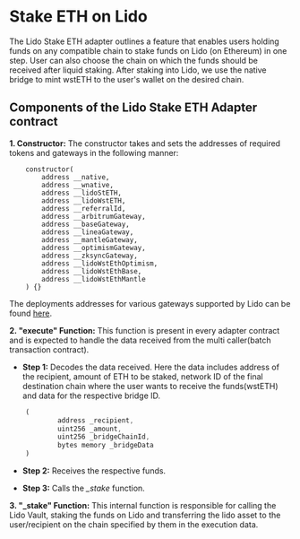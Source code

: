 # Stake ETH on Lido

The Lido Stake ETH adapter outlines a feature that enables users holding funds on any compatible chain to stake funds on Lido (on Ethereum) in one step. User can also choose the chain on which the funds should be received after liquid staking. After staking into Lido, we use the native bridge to mint wstETH to the user's wallet on the desired chain. 

## Components of the Lido Stake ETH Adapter contract

**1. Constructor:** The constructor takes and sets the addresses of required tokens and gateways in the following manner: 

```solidity
    constructor(
        address __native,
        address __wnative,
        address __lidoStETH,
        address __lidoWstETH,
        address __referralId,
        address __arbitrumGateway,
        address __baseGateway,
        address __lineaGateway,
        address __mantleGateway,
        address __optimismGateway,
        address __zksyncGateway,
        address __lidoWstEthOptimism,
        address __lidoWstEthBase,
        address __lidoWstEthMantle
    ) {}
```

The deployments addresses for various gateways supported by Lido can be found [here](https://docs.lido.fi/deployed-contracts/).

**2. "execute" Function:** This function is present in every adapter contract and is expected to handle the data received from the multi caller(batch transaction contract).

- **Step 1:** Decodes the data received. Here the data includes address of the recipient, amount of ETH to be staked, network ID of the final destination chain where the user wants to receive the funds(wstETH) and data for the respective bridge ID.

```javascript
    (         
            address _recipient,
            uint256 _amount,
            uint256 _bridgeChainId,
            bytes memory _bridgeData
    )
```

- **Step 2:** Receives the respective funds.

- **Step 3:** Calls the *_stake* function.

**3. "_stake" Function:** This internal function is responsible for calling the Lido Vault, staking the funds on Lido and transferring the lido asset to the user/recipient on the chain specified by them in the execution data.
